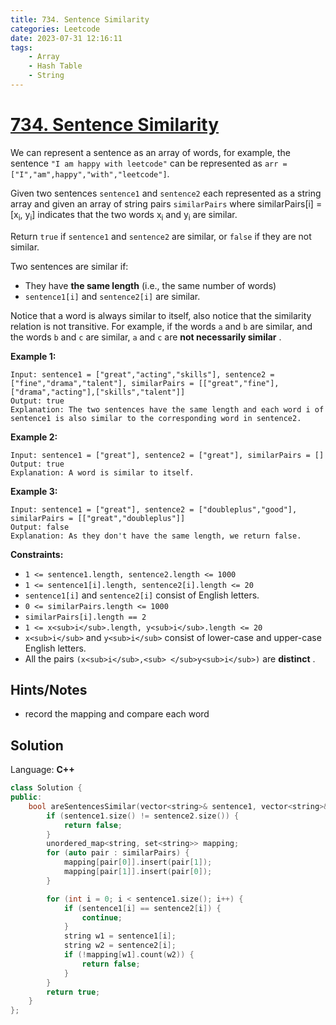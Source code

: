 ```yaml
---
title: 734. Sentence Similarity
categories: Leetcode
date: 2023-07-31 12:16:11
tags:
    - Array
    - Hash Table
    - String
---
```


# [734. Sentence Similarity](https://leetcode.com/problems/sentence-similarity/)

We can represent a sentence as an array of words, for example, the sentence `"I am happy with leetcode"` can be represented as `arr = ["I","am",happy","with","leetcode"]`.

Given two sentences `sentence1` and `sentence2` each represented as a string array and given an array of string pairs `similarPairs` where similarPairs[i] = [x<sub>i</sub>, y<sub>i</sub>] indicates that the two words x<sub>i</sub> and y<sub>i</sub> are similar.

Return `true` if `sentence1` and `sentence2` are similar, or `false` if they are not similar.

Two sentences are similar if:

- They have **the same length**  (i.e., the same number of words)
- `sentence1[i]` and `sentence2[i]` are similar.

Notice that a word is always similar to itself, also notice that the similarity relation is not transitive. For example, if the words `a` and `b` are similar, and the words `b` and `c` are similar, `a` and `c` are **not necessarily similar** .

**Example 1:**

```text
Input: sentence1 = ["great","acting","skills"], sentence2 = ["fine","drama","talent"], similarPairs = [["great","fine"],["drama","acting"],["skills","talent"]]
Output: true
Explanation: The two sentences have the same length and each word i of sentence1 is also similar to the corresponding word in sentence2.
```

**Example 2:**

```text
Input: sentence1 = ["great"], sentence2 = ["great"], similarPairs = []
Output: true
Explanation: A word is similar to itself.
```

**Example 3:**

```text
Input: sentence1 = ["great"], sentence2 = ["doubleplus","good"], similarPairs = [["great","doubleplus"]]
Output: false
Explanation: As they don't have the same length, we return false.
```

**Constraints:**

- `1 <= sentence1.length, sentence2.length <= 1000`
- `1 <= sentence1[i].length, sentence2[i].length <= 20`
- `sentence1[i]` and `sentence2[i]` consist of English letters.
- `0 <= similarPairs.length <= 1000`
- `similarPairs[i].length == 2`
- `1 <= x<sub>i</sub>.length, y<sub>i</sub>.length <= 20`
- `x<sub>i</sub>` and `y<sub>i</sub>` consist of lower-case and upper-case English letters.
- All the pairs `(x<sub>i</sub>,<sub> </sub>y<sub>i</sub>)` are **distinct** .

## Hints/Notes

- record the mapping and compare each word

## Solution

Language: **C++**

```C++
class Solution {
public:
    bool areSentencesSimilar(vector<string>& sentence1, vector<string>& sentence2, vector<vector<string>>& similarPairs) {
        if (sentence1.size() != sentence2.size()) {
            return false;
        }
        unordered_map<string, set<string>> mapping;
        for (auto pair : similarPairs) {
            mapping[pair[0]].insert(pair[1]);
            mapping[pair[1]].insert(pair[0]);
        }

        for (int i = 0; i < sentence1.size(); i++) {
            if (sentence1[i] == sentence2[i]) {
                continue;
            }
            string w1 = sentence1[i];
            string w2 = sentence2[i];
            if (!mapping[w1].count(w2)) {
                return false;
            }
        }
        return true;
    }
};
```
